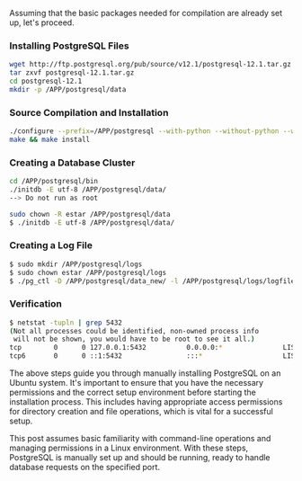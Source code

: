 Assuming that the basic packages needed for compilation are already set up, let's proceed.

### Installing PostgreSQL Files

```bash
wget http://ftp.postgresql.org/pub/source/v12.1/postgresql-12.1.tar.gz
tar zxvf postgresql-12.1.tar.gz
cd postgresql-12.1
mkdir -p /APP/postgresql/data
```

### Source Compilation and Installation

```bash
./configure --prefix=/APP/postgresql --with-python --without-python --without-readline
make && make install
```

### Creating a Database Cluster

```bash
cd /APP/postgresql/bin
./initdb -E utf-8 /APP/postgresql/data/
--> Do not run as root

sudo chown -R estar /APP/postgresql/data
$ ./initdb -E utf-8 /APP/postgresql/data/
```

### Creating a Log File

```bash
$ sudo mkdir /APP/postgresql/logs
$ sudo chown estar /APP/postgresql/logs
$ ./pg_ctl -D /APP/postgresql/data_new/ -l /APP/postgresql/logs/logfile start
```

### Verification

```bash
$ netstat -tupln | grep 5432
(Not all processes could be identified, non-owned process info
 will not be shown, you would have to be root to see it all.)
tcp        0      0 127.0.0.1:5432          0.0.0.0:*               LISTEN      274993/postgres
tcp6       0      0 ::1:5432                :::*                    LISTEN      274993/postgres
```

The above steps guide you through manually installing PostgreSQL on an Ubuntu system. It's important to ensure that you have the necessary permissions and the correct setup environment before starting the installation process. This includes having appropriate access permissions for directory creation and file operations, which is vital for a successful setup.

This post assumes basic familiarity with command-line operations and managing permissions in a Linux environment. With these steps, PostgreSQL is manually set up and should be running, ready to handle database requests on the specified port.
